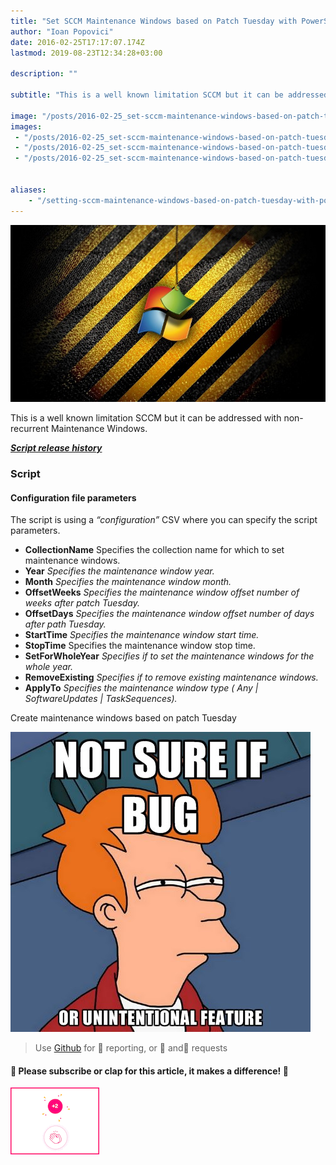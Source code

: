 ```yaml
---
title: "Set SCCM Maintenance Windows based on Patch Tuesday with PowerShell"
author: "Ioan Popovici"
date: 2016-02-25T17:17:07.174Z
lastmod: 2019-08-23T12:34:28+03:00

description: ""

subtitle: "This is a well known limitation SCCM but it can be addressed with non-recurrent Maintenance Windows."

image: "/posts/2016-02-25_set-sccm-maintenance-windows-based-on-patch-tuesday-with-powershell/images/1.jpeg" 
images:
 - "/posts/2016-02-25_set-sccm-maintenance-windows-based-on-patch-tuesday-with-powershell/images/1.jpeg" 
 - "/posts/2016-02-25_set-sccm-maintenance-windows-based-on-patch-tuesday-with-powershell/images/2.jpeg" 
 - "/posts/2016-02-25_set-sccm-maintenance-windows-based-on-patch-tuesday-with-powershell/images/3.gif" 


aliases:
    - "/setting-sccm-maintenance-windows-based-on-patch-tuesday-with-powershell-c4cf76f0eb29"
---
```


![image](/posts/2016-02-25_set-sccm-maintenance-windows-based-on-patch-tuesday-with-powershell/images/1.jpeg)



This is a well known limitation SCCM but it can be addressed with non-recurrent Maintenance Windows.

[**_Script release history_**](https://SCCM.Zone/new-cmmaintenancewindows-changelog)

### Script

#### Configuration file parameters

The script is using a _“configuration”_ CSV where you can specify the script parameters.

*   **CollectionName** Specifies the collection name for which to set maintenance windows.
*   **Year**  _Specifies the maintenance window year._
*   **Month**
_Specifies the maintenance window month._
*   **OffsetWeeks** _Specifies the maintenance window offset number of weeks after patch Tuesday._
*   **OffsetDays**  _Specifies the maintenance window offset number of days after path Tuesday._
*   **StartTime** _Specifies the maintenance window start time._
*   **StopTime** Specifies the maintenance window stop time.
*   **SetForWholeYear** _Specifies if to set the maintenance windows for the whole year._
*   **RemoveExisting** _Specifies if to remove existing maintenance windows._
*   **ApplyTo** _Specifies the maintenance window type ( Any | SoftwareUpdates | TaskSequences)._

Create maintenance windows based on patch Tuesday





![image](/posts/2016-02-25_set-sccm-maintenance-windows-based-on-patch-tuesday-with-powershell/images/2.jpeg)

> Use [Github](https://SCCM.Zone/Issues) for 🐛 reporting, or 🌈 and🦄 requests

#### 🙏 Please subscribe or clap for this article, it makes a difference! 🙏




![image](/posts/2016-02-25_set-sccm-maintenance-windows-based-on-patch-tuesday-with-powershell/images/3.gif)
